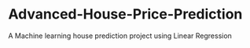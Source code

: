 # Advanced-House-Price-Prediction
A Machine learning house prediction project using Linear Regression
